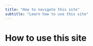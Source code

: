 ```yaml
---
title: "How to navigate this site"
subtitle: "Learn how to use this site"
---
```


# How to use this site
